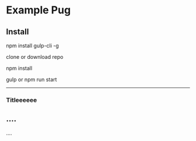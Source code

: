 # Example Pug

## Install
npm install gulp-cli -g

clone or download repo

npm install

gulp
or
npm run start

----------
### Titleeeeee
....
----------
....
